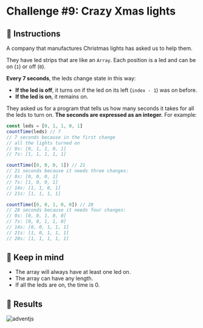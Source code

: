 # Challenge #9: Crazy Xmas lights

## 📖 Instructions

A company that manufactures Christmas lights has asked us to help them.

They have led strips that are like an `Array`. Each position is a led and can be on (`1`) or off (`0`).

**Every 7 seconds**, the leds change state in this way:

- **If the led is off**, it turns on if the led on its left (`index - 1`) was on before.
- **If the led is on**, it remains on.

They asked us for a program that tells us how many seconds it takes for all the leds to turn on. **The seconds are expressed as an integer.** For example:

```js
const leds = [0, 1, 1, 0, 1]
countTime(leds) // 7
// 7 seconds because in the first change
// all the lights turned on
// 0s: [0, 1, 1, 0, 1]
// 7s: [1, 1, 1, 1, 1]

countTime([0, 0, 0, 1]) // 21
// 21 seconds because it needs three changes:
// 0s: [0, 0, 0, 1]
// 7s: [1, 0, 0, 1]
// 14s: [1, 1, 0, 1]
// 21s: [1, 1, 1, 1]

countTime([0, 0, 1, 0, 0]) // 28
// 28 seconds because it needs four changes:
// 0s: [0, 0, 1, 0, 0]
// 7s: [0, 0, 1, 1, 0]
// 14s: [0, 0, 1, 1, 1]
// 21s: [1, 0, 1, 1, 1]
// 28s: [1, 1, 1, 1, 1]
```

## 📝 Keep in mind

- The array will always have at least one led on.
- The array can have any length.
- If all the leds are on, the time is 0.

## 📜 Results

![adventjs]()